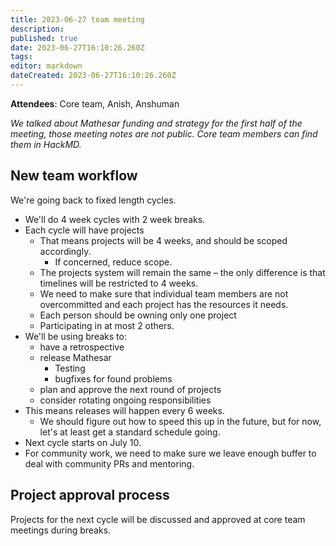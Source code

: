 ```yaml
---
title: 2023-06-27 team meeting
description: 
published: true
date: 2023-06-27T16:10:26.260Z
tags: 
editor: markdown
dateCreated: 2023-06-27T16:10:26.260Z
---
```


**Attendees**: Core team, Anish, Anshuman

*We talked about Mathesar funding and strategy for the first half of the meeting, those meeting notes are not public. Core team members can find them in HackMD.*

## New team workflow
We're going back to fixed length cycles.

- We'll do 4 week cycles with 2 week breaks.
- Each cycle will have projects
	- That means projects will be 4 weeks, and should be scoped accordingly.
        - If concerned, reduce scope.
	- The projects system will remain the same – the only difference is that timelines will be restricted to 4 weeks.
	- We need to make sure that individual team members are not overcommitted and each project has the resources it needs.
    - Each person should be owning only one project
    - Participating in at most 2 others.
- We'll be using breaks to:
	- have a retrospective
	- release Mathesar
        - Testing
        - bugfixes for found problems
	- plan and approve the next round of projects
	- consider rotating ongoing responsibilities
- This means releases will happen every 6 weeks.
	- We should figure out how to speed this up in the future, but for now, let's at least get a standard schedule going.
- Next cycle starts on July 10.
- For community work, we need to make sure we leave enough buffer to deal with community PRs and mentoring.

## Project approval process
Projects for the next cycle will be discussed and approved at core team meetings during breaks.
